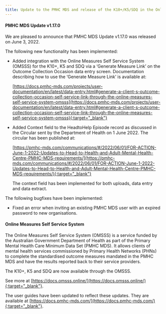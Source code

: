 ```yaml
---
title: Update to the PMHC MDS and release of the K10+/K5/SDQ in the Online Measures Self Service System - 3/6/2022
---
```


#### PMHC MDS Update v1.17.0 ####

We are pleased to announce that PMHC MDS Update v1.17.0 was released on June 3, 2022.

The following new functionality has been implemented:

* Added integration with the Online Measures Self Service System (OMSSS) for
  the K10+, K5 and SDQ via a ‘Generate Measure Link’ on the Outcome Collection
  Occasion data entry screen. Documentation describing how to use the
  ‘Generate Measure Link’ is available at:

  [https://docs.pmhc-mds.com/projects/user-documentation/en/latest/data-entry.html#generate-a-client-s-outcome-collection-occasion-self-service-link-through-the-online-measures-self-service-system-omsss](https://docs.pmhc-mds.com/projects/user-documentation/en/latest/data-entry.html#generate-a-client-s-outcome-collection-occasion-self-service-link-through-the-online-measures-self-service-system-omsss){:target="_blank"}

* Added Context field to the HeadtoHelp Episode record as discussed in the
  Circular sent by the Department of Health on 1 June 2022. The circular
  has been published at:

  [https://pmhc-mds.com/communications/#/2022/06/01/FOR-ACTION-June-1-2022-Updates-to-Head-to-Health-and-Adult-Mental-Health-Centre-PMHC-MDS-requirements/](https://pmhc-mds.com/communications/#/2022/06/01/FOR-ACTION-June-1-2022-Updates-to-Head-to-Health-and-Adult-Mental-Health-Centre-PMHC-MDS-requirements/){:target="_blank"}

  The context field has been implemented for both uploads, data entry and data extract.

The following bugfixes have been implemented:

* Fixed an error when inviting an existing PMHC MDS user with an expired
  password to new organisations.

#### Online Measures Self Service System ####

The Online Measures Self Service System (OMSSS) is a service funded by the
Australian Government Department of Health as part of the Primary Mental
Health Care Minimum Data Set (PMHC MDS). It allows clients of mental health
services commissioned by Primary Health Networks (PHNs) to complete the
standardised outcome measures mandated in the PMHC MDS and have the results
reported back to their service providers.

The K10+, K5 and SDQ are now available through the OMSSS.

See more at [https://docs.omsss.online/](https://docs.omsss.online/){:target="_blank"}.

The user guides have been updated to reflect these updates. They are available
at [https://docs.pmhc-mds.com/](https://docs.pmhc-mds.com/){:target="_blank"}.
